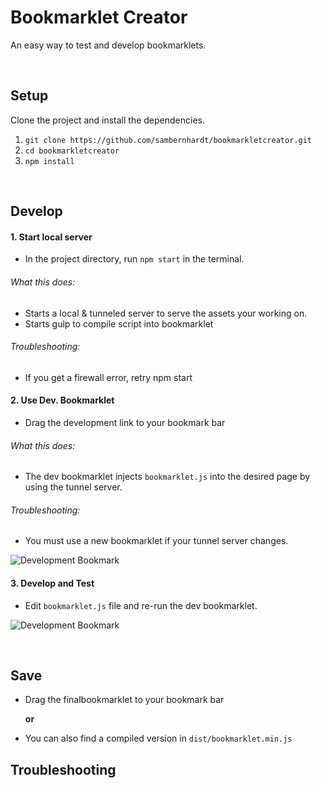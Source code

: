 # Bookmarklet Creator

An easy way to test and develop bookmarklets.

<br>

## Setup
Clone the project and install the dependencies.

1. `git clone https://github.com/sambernhardt/bookmarkletcreator.git`
2. `cd bookmarkletcreator`
3. `npm install`

<br>

## Develop

#### 1. Start local server
- In the project directory, run `npm start` in the terminal.

###### What this does:
- Starts a local & tunneled server to serve the assets your working on.
- Starts gulp to compile script into bookmarklet

###### Troubleshooting:
- If you get a firewall error, retry npm start


#### 2. Use Dev. Bookmarklet
- Drag the development link to your bookmark bar

###### What this does:
- The dev bookmarklet injects `bookmarklet.js` into the desired page by using the tunnel server.

###### Troubleshooting:
- You must use a new bookmarklet if your tunnel server changes.

![Development Bookmark](https://raw.githubusercontent.com/sambernhardt/bookmarkletCreator/master/project/dev.gif)

#### 3. Develop and Test
- Edit `bookmarklet.js` file and re-run the dev bookmarklet.

![Development Bookmark](https://raw.githubusercontent.com/sambernhardt/bookmarkletCreator/master/project/edit.gif)

<br>

## Save

- Drag the finalbookmarklet to your bookmark bar

  **or**
- You can also find a compiled version in `dist/bookmarklet.min.js`

## Troubleshooting
